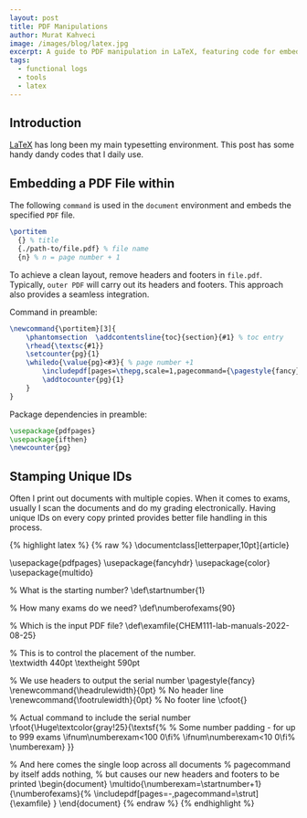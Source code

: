 ```yaml
---
layout: post
title: PDF Manipulations
author: Murat Kahveci
image: /images/blog/latex.jpg
excerpt: A guide to PDF manipulation in LaTeX, featuring code for embedding PDF files within a document and adding unique, auto-stamped identifiers for each printed copy.
tags:
  - functional logs
  - tools
  - latex
---
```


## Introduction

[LaTeX](https://www.latex-project.org) has long been my main typesetting environment. This post has some handy dandy codes that I daily use.

## Embedding a PDF File within

The following `command` is used in the `document` environment and embeds the specified `PDF` file.  

```latex
\portitem
  {} % title
  {./path-to/file.pdf} % file name
  {n} % n = page number + 1
```

To achieve a clean layout, remove headers and footers in `file.pdf`. Typically, `outer PDF` will carry out its headers and footers. This approach also provides a seamless integration.

Command in preamble:

```latex
\newcommand{\portitem}[3]{
	\phantomsection  \addcontentsline{toc}{section}{#1} % toc entry
	\rhead{\textsc{#1}}
	\setcounter{pg}{1}
	\whiledo{\value{pg}<#3}{ % page number +1
		\includepdf[pages=\thepg,scale=1,pagecommand={\pagestyle{fancy}}]{#2} % file name
		\addtocounter{pg}{1} 
	}
}
```

Package dependencies in preamble:

```latex
\usepackage{pdfpages}
\usepackage{ifthen}
\newcounter{pg}
```

## Stamping Unique IDs

Often I print out documents with multiple copies. When it comes to exams, usually I scan the documents and do my grading electronically. Having unique IDs on every copy printed provides better file handling in this process.

{% highlight latex %}
{% raw %}
\documentclass[letterpaper,10pt]{article}

\usepackage{pdfpages}
\usepackage{fancyhdr}
\usepackage{color}
\usepackage{multido}

% What is the starting number?
\def\startnumber{1}

% How many exams do we need?
\def\numberofexams{90}

% Which is the input PDF file?
\def\examfile{CHEM111-lab-manuals-2022-08-25}

% This is to control the placement of the number.  
\textwidth  440pt
\textheight 590pt

% We use headers to output the serial number
\pagestyle{fancy}
\renewcommand{\headrulewidth}{0pt} % No header line
\renewcommand{\footrulewidth}{0pt} % No footer line
\cfoot{}

% Actual command to include the serial number
\rfoot{\Huge\textcolor{gray!25}{\textsf{%
			% Some number padding - for up to 999 exams
			\ifnum\numberexam<100 0\fi%
			\ifnum\numberexam<10 0\fi%
			\numberexam}
}}

% And here comes the single loop across all documents
% pagecommand by itself adds nothing, 
% but causes our new headers and footers to be printed
\begin{document}
	\multido{\numberexam=\startnumber+1}{\numberofexams}{%
		\includepdf[pages=-,pagecommand=\strut]{\examfile}
	}
\end{document}
{% endraw %}
{% endhighlight %}